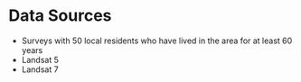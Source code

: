 # Data Sources

- Surveys with 50 local residents who have lived in the area for at least 60 years
- Landsat 5
- Landsat 7
